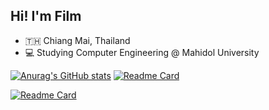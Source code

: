 ## Hi! I'm Film

- 🇹🇭 Chiang Mai, Thailand
- 💻 Studying Computer Engineering @ Mahidol University

[![Anurag's GitHub stats](https://github-readme-stats.vercel.app/api?username=puttipongchut&show_icons=true&theme=dark)](https://github.com/anuraghazra/github-readme-stats)
[![Readme Card](https://github-readme-stats.vercel.app/api/pin/?username=puttipongchut&repo=smarter-edu)](https://github.com/anuraghazra/github-readme-stats)

[![Readme Card](https://github-readme-stats.vercel.app/api/pin/?username=puttipongchut&repo=insightnet_zfn)](https://github.com/anuraghazra/github-readme-stats)
